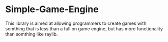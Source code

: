 # Simple-Game-Engine
This library is aimed at allowing programmers to create games with somthing that is less than a full on game engine, but has more functionality than somthing like raylib.
